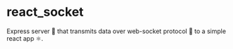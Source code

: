 # react_socket
Express server 🚂 that transmits data over web-socket protocol 🔌 to a simple react app ⚛️.
